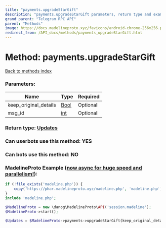 ```yaml
---
title: "payments.upgradeStarGift"
description: "payments.upgradeStarGift parameters, return type and example"
grand_parent: "Telegram RPC API"
parent: "Methods"
image: https://docs.madelineproto.xyz/favicons/android-chrome-256x256.png
redirect_from: /API_docs/methods/payments_upgradeStarGift.html
---
```

# Method: payments.upgradeStarGift
[Back to methods index](index.html)



### Parameters:

| Name     |    Type       | Required |
|----------|---------------|----------|
|keep\_original\_details|[Bool](/API_docs/types/Bool.html) | Optional|
|msg\_id|[int](/API_docs/types/int.html) | Optional|


### Return type: [Updates](/API_docs/types/Updates.html)

### Can userbots use this method: **YES**

### Can bots use this method: **NO**


### MadelineProto Example ([now async for huge speed and parallelism!](https://docs.madelineproto.xyz/docs/ASYNC.html)):


```php
if (!file_exists('madeline.php')) {
    copy('https://phar.madelineproto.xyz/madeline.php', 'madeline.php');
}
include 'madeline.php';

$MadelineProto = new \danog\MadelineProto\API('session.madeline');
$MadelineProto->start();

$Updates = $MadelineProto->payments->upgradeStarGift(keep_original_details: $Bool, msg_id: $int, );
```

